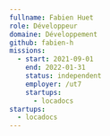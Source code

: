 ```yaml
---
fullname: Fabien Huet
role: Développeur
domaine: Développement
github: fabien-h
missions:
  - start: 2021-09-01
    end: 2022-01-31
    status: independent
    employer: /ut7
    startups:
      - locadocs
startups:
  - locadocs
---
```

